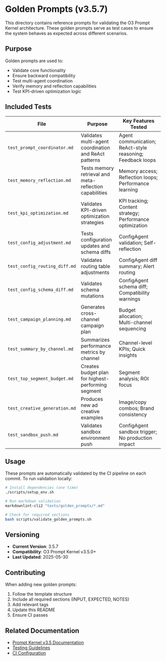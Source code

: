# Golden Prompts (v3.5.7)

This directory contains reference prompts for validating the O3 Prompt Kernel architecture. These golden prompts serve as test cases to ensure the system behaves as expected across different scenarios.

## Purpose

Golden prompts are used to:
- Validate core functionality
- Ensure backward compatibility
- Test multi-agent coordination
- Verify memory and reflection capabilities
- Test KPI-driven optimization logic

## Included Tests

| File | Purpose | Key Features Tested |
|------|---------|-------------------|
| `test_prompt_coordinator.md` | Validates multi-agent coordination and ReAct patterns | Agent communication; ReAct-style reasoning; Feedback loops |
| `test_memory_reflection.md`  | Tests memory retrieval and meta-reflection capabilities | Memory access; Reflection loops; Performance learning |
| `test_kpi_optimization.md`   | Validates KPI-driven optimization strategies | KPI tracking; Content strategy; Performance optimization |
| `test_config_adjustment.md`  | Tests configuration updates and schema diffs | ConfigAgent validation; Self-reflection |
| `test_config_routing_diff.md` | Validates routing table adjustments | ConfigAgent diff summary; Alert routing |
| `test_config_schema_diff.md` | Validates schema mutations | ConfigAgent schema diff; Compatibility warnings |
| `test_campaign_planning.md` | Generates cross-channel campaign plan | Budget allocation; Multi-channel sequencing |
| `test_summary_by_channel.md` | Summarizes performance metrics by channel | Channel-level KPIs; Quick insights |
| `test_top_segment_budget.md` | Creates budget plan for highest-performing segment | Segment analysis; ROI focus |
| `test_creative_generation.md` | Produces new ad creative examples | Image/copy combos; Brand consistency |
| `test_sandbox_push.md` | Validates sandbox environment push | ConfigAgent sandbox trigger; No production impact |

## Usage

These prompts are automatically validated by the CI pipeline on each commit. To run validation locally:

```bash
# Install dependencies (one time)
./scripts/setup_env.sh

# Run markdown validation
markdownlint-cli2 "tests/golden_prompts/*.md"

# Check for required sections
bash scripts/validate_golden_prompts.sh
```

## Versioning

- **Current Version**: 3.5.7
- **Compatibility**: O3 Prompt Kernel v3.5.0+
- **Last Updated**: 2025-05-30

## Contributing

When adding new golden prompts:
1. Follow the template structure
2. Include all required sections (INPUT, EXPECTED, NOTES)
3. Add relevant tags
4. Update this README
5. Ensure CI passes
## Related Documentation
- [Prompt Kernel v3.5 Documentation](./../../docs/prompt/prompt_kernel_v3.5.md)
- [Testing Guidelines](../../docs/contribution_guide.md)
- [CI Configuration](./../../.github/workflows/validate_repo.yml)
